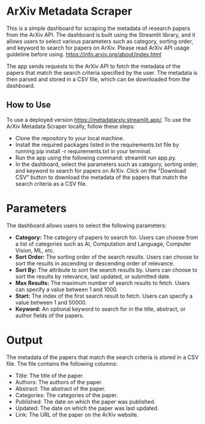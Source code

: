 # ArXiv Metadata Scraper
  This is a simple dashboard for scraping the metadata of research papers from the ArXiv API. The dashboard is built using the Streamlit library, and it allows users to select various parameters such as category, sorting order, and keyword to search for papers on ArXiv.
  Please read ArXiv API usage guideline before using.
https://info.arxiv.org/about/index.html

 The app sends requests to the ArXiv API to fetch the metadata of the papers that match the search criteria specified by the user. The metadata is then parsed and stored in a CSV file, which can be downloaded from the dashboard.

## How to Use
To use a deployed version https://metadatarxiv.streamlit.app/.
To use the ArXiv Metadata Scraper locally, follow these steps:

- Clone the repository to your local machine.
- Install the required packages listed in the requirements.txt file by running pip install -r requirements.txt in your terminal.
- Run the app using the following command: streamlit run app.py.
- In the dashboard, select the parameters such as category, sorting order, and keyword to search for papers on ArXiv.
Click on the "Download CSV" button to download the metadata of the papers that match the search criteria as a CSV file.
# Parameters
 The dashboard allows users to select the following parameters:

- **Category:** The category of papers to search for. Users can choose from a list of categories such as AI, Computation and Language, Computer Vision, ML, etc.
- **Sort Order:** The sorting order of the search results. Users can choose to sort the results in ascending or descending order of relevance.
- **Sort By:** The attribute to sort the search results by. Users can choose to sort the results by relevance, last updated, or submitted date.
- **Max Results:** The maximum number of search results to fetch. Users can specify a value between 1 and 1000.
- **Start:** The index of the first search result to fetch. Users can specify a value between 1 and 50000.
- **Keyword:** An optional keyword to search for in the title, abstract, or author fields of the papers.
# Output
The metadata of the papers that match the search criteria is stored in a CSV file. The file contains the following columns:

- Title: The title of the paper.
- Authors: The authors of the paper.
- Abstract: The abstract of the paper.
- Categories: The categories of the paper.
- Published: The date on which the paper was published.
- Updated: The date on which the paper was last updated.
- Link: The URL of the paper on the ArXiv website.
